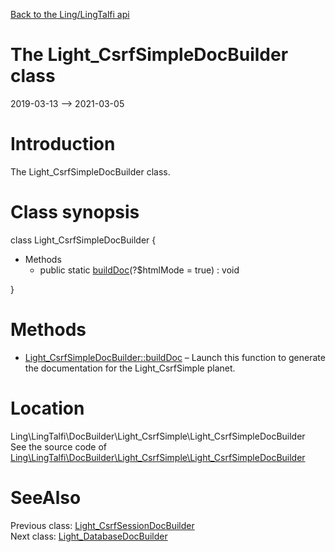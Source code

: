 [Back to the Ling/LingTalfi api](https://github.com/lingtalfi/LingTalfi/blob/master/doc/api/Ling/LingTalfi.md)



The Light_CsrfSimpleDocBuilder class
================
2019-03-13 --> 2021-03-05






Introduction
============

The Light_CsrfSimpleDocBuilder class.



Class synopsis
==============


class <span class="pl-k">Light_CsrfSimpleDocBuilder</span>  {

- Methods
    - public static [buildDoc](https://github.com/lingtalfi/LingTalfi/blob/master/doc/api/Ling/LingTalfi/DocBuilder/Light_CsrfSimple/Light_CsrfSimpleDocBuilder/buildDoc.md)(?$htmlMode = true) : void

}






Methods
==============

- [Light_CsrfSimpleDocBuilder::buildDoc](https://github.com/lingtalfi/LingTalfi/blob/master/doc/api/Ling/LingTalfi/DocBuilder/Light_CsrfSimple/Light_CsrfSimpleDocBuilder/buildDoc.md) &ndash; Launch this function to generate the documentation for the Light_CsrfSimple planet.





Location
=============
Ling\LingTalfi\DocBuilder\Light_CsrfSimple\Light_CsrfSimpleDocBuilder<br>
See the source code of [Ling\LingTalfi\DocBuilder\Light_CsrfSimple\Light_CsrfSimpleDocBuilder](https://github.com/lingtalfi/LingTalfi/blob/master/DocBuilder/Light_CsrfSimple/Light_CsrfSimpleDocBuilder.php)



SeeAlso
==============
Previous class: [Light_CsrfSessionDocBuilder](https://github.com/lingtalfi/LingTalfi/blob/master/doc/api/Ling/LingTalfi/DocBuilder/Light_CsrfSession/Light_CsrfSessionDocBuilder.md)<br>Next class: [Light_DatabaseDocBuilder](https://github.com/lingtalfi/LingTalfi/blob/master/doc/api/Ling/LingTalfi/DocBuilder/Light_Database/Light_DatabaseDocBuilder.md)<br>
